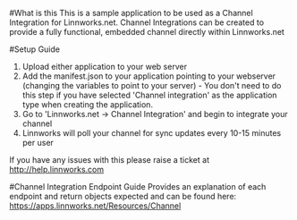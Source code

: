 #What is this
This is a sample application to be used as a Channel Integration for Linnworks.net. Channel Integrations can be created to provide a fully functional, embedded channel directly within Linnworks.net

#Setup Guide

1. Upload either application to your web server
2. Add the manifest.json to your application pointing to your webserver (changing the variables to point to your server) - You don't need to do this step if you have selected 'Channel integration' as the application type when creating the application.
3. Go to 'Linnworks.net -> Channel Integration' and begin to integrate your channel
4. Linnworks will poll your channel for sync updates every 10-15 minutes per user

If you have any issues with this please raise a ticket at http://help.linnworks.com

#Channel Integration Endpoint Guide
Provides an explanation of each endpoint and return objects expected and can be found here: https://apps.linnworks.net/Resources/Channel

